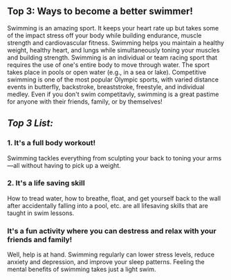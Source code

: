 ## **Top 3: Ways to become a better swimmer!**

Swimming is an amazing sport. It keeps your heart rate up but takes some of the impact stress off your body while building endurance, muscle strength and cardiovascular fitness. Swimming helps you maintain a healthy weight, healthy heart, and lungs while simultaneously toning your muscles and building strength. Swimming is an individual or team racing sport that requires the use of one's entire body to move through water. The sport takes place in pools or open water (e.g., in a sea or lake). Competitive swimming is one of the most popular Olympic sports, with varied distance events in butterfly, backstroke, breaststroke, freestyle, and individual medley. Even if you don't swim competitavly, swimming is a great pastime for anyone with their friends, family, or by themselves!


## _Top 3 List:_

### 1. It's a full body workout!

Swimming tackles everything from sculpting your back to toning your arms—all without having to pick up a weight.

### 2. It's a life saving skill

How to tread water, how to breathe, float, and get yourself back to the wall after accidentally falling into a pool, etc. are all lifesaving skills that are taught in swim lessons.

### It's a fun activity where you can destress and relax with your friends and family!

Well, help is at hand. Swimming regularly can lower stress levels, reduce anxiety and depression, and improve your sleep patterns. Feeling the mental benefits of swimming takes just a light swim.
